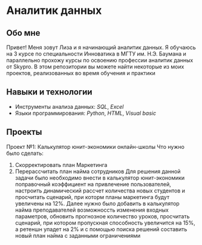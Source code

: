 # Аналитик данных
## Обо мне
Привет! Меня зовут Лиза и я начинающий аналитик данных. Я обучаюсь на 3 курсе по специальности Инноватика в МГТУ им. Н.Э. Баумана и параллельно прохожу курсы по освоению профессии аналитик данных от Skypro. В этом репозитории вы можете найти некоторые из моих проектов, реализованных во время обучения и практики
## Навыки и технологии
- Инструменты анализа данных: *SQL*, *Excel*
- Языки программирования: *Python*, *HTML*, *Visual basic*
## Проекты
Проект №1: Калькулятор юнит-экономики онлайн-школы
Что нужно было сделать:
1. Скорректировать план Маркетинга
2. Перерассчитать план найма сотрудников
Для решения данной задачи было необходимо внести в калькулятор юнит-экономики поправочный коэффициент на привлечение пользователей, настроить динамический рассчет количества новых студентов и просчитать сценарий, при которм планы маркетинга будут увеличены на 12%. Далее нужно было добавить в калькулятор найма преподавателей возможноссть изменения входных параметров, обновить прогнозное количество уроков, просчитать сценарий, при котором пропускная способность увеличится на 15%, а ретеншн упадет на 2% и с помощью поиска решений составить новый план найма с заданными ограничениями
